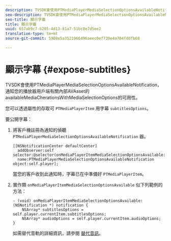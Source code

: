 ```yaml
---
description: TVSDK會使用PTMediaPlayerMediaSelectionOptionsAvailableNotification，通知您的播放器用戶端有關內部AVAsset的availableMediaCherationsWithMediaSelectionOptions的可用性。
seo-description: TVSDK會使用PTMediaPlayerMediaSelectionOptionsAvailableNotification，通知您的播放器用戶端有關內部AVAsset的availableMediaCherationsWithMediaSelectionOptions的可用性。
seo-title: 顯示字幕
title: 顯示字幕
uuid: 657ab9c7-b205-4d13-81a7-51bc8e7d5ee2
translation-type: tm+mt
source-git-commit: 5908e5a3521966496aeec0ef730e4a704fddfb68

---
```



# 顯示字幕 {#expose-subtitles}

TVSDK會使用PTMediaPlayerMediaSelectionOptionsAvailableNotification，通知您的播放器用戶端有關內部AVAsset的availableMediaCherationsWithMediaSelectionOptions的可用性。

您可以透過屬性的存取可 `PTMediaPlayerItem` 用字幕 `subtitlesOptions`。

要公開字幕：

1. 將客戶機註冊為通知的偵聽 `PTMediaPlayerMediaSelectionOptionsAvailableNotification` 器。

   ```
   [[NSNotificationCenter defaultCenter]  
     addObserver:self selector:@selector(onMediaPlayerItemMediaSelectionOptionsAvailable:)  
     name:PTMediaPlayerMediaSelectionOptionsAvailableNotification object:self.player];
   ```

   當您的客戶收到此通知時，字幕已在中準備好 `PTMediaPlayerItem`。
1. 實作類 `onMediaPlayerItemMediaSelectionOptionsAvailable` 似下列範例的方法：

   ```
   - (void) onMediaPlayerItemMediaSelectionOptionsAvailable:(NSNotification *) notification { 
       NSArray* subtitlesOptions = self.player.currentItem.subtitlesOptions; 
       NSArray* audioOptions = self.player.currentItem.audioOptions; 
   }
   ```

   如需替代音軌的詳細資訊，請參閱 [替代音訊](../alternate-audio/c-psdk-ios-1.4-alternate-audio.md)。